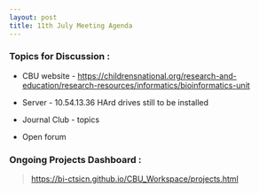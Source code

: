 ```yaml
---
layout: post
title: 11th July Meeting Agenda
---
```

### Topics for Discussion :

* CBU website - https://childrensnational.org/research-and-education/research-resources/informatics/bioinformatics-unit

* Server - 10.54.13.36 HArd drives still to be installed

* Journal Club - topics 

* Open forum 

### Ongoing Projects Dashboard :

> https://bi-ctsicn.github.io/CBU_Workspace/projects.html
